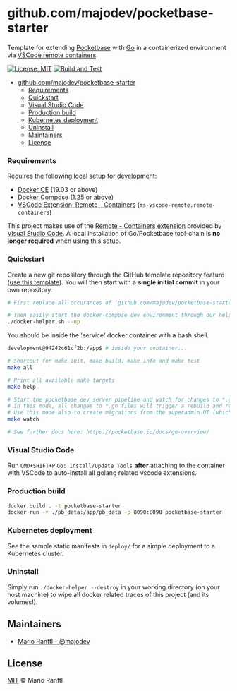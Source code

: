 # github.com/majodev/pocketbase-starter

Template for extending [Pocketbase](https://pocketbase.io/) with [Go](https://pocketbase.io/docs/go-overview/) in a containerized environment via [VSCode remote containers](https://code.visualstudio.com/docs/remote/containers).

[![License: MIT](https://img.shields.io/badge/License-MIT-yellow.svg)](https://github.com/majodev/pocketbase-starter/blob/master/LICENSE)
[![Build and Test](https://github.com/majodev/pocketbase-starter/actions/workflows/build-test-publish.yml/badge.svg)](https://github.com/majodev/pocketbase-starter/actions)

- [github.com/majodev/pocketbase-starter](#githubcommajodevpocketbase-starter)
    - [Requirements](#requirements)
    - [Quickstart](#quickstart)
    - [Visual Studio Code](#visual-studio-code)
    - [Production build](#production-build)
    - [Kubernetes deployment](#kubernetes-deployment)
    - [Uninstall](#uninstall)
  - [Maintainers](#maintainers)
  - [License](#license)

### Requirements

Requires the following local setup for development:

- [Docker CE](https://docs.docker.com/install/) (19.03 or above)
- [Docker Compose](https://docs.docker.com/compose/install/) (1.25 or above)
- [VSCode Extension: Remote - Containers](https://code.visualstudio.com/docs/remote/containers) (`ms-vscode-remote.remote-containers`)

This project makes use of the [Remote - Containers extension](https://code.visualstudio.com/docs/remote/containers) provided by [Visual Studio Code](https://code.visualstudio.com/). A local installation of Go/Pocketbase tool-chain is **no longer required** when using this setup.

### Quickstart

Create a new git repository through the GitHub template repository feature ([use this template](https://github.com/majodev/pocketbase-starter/generate)). You will then start with a **single initial commit** in your own repository. 

```bash
# First replace all occurances of 'github.com/majodev/pocketbase-starter' and then 'pocketbase-starter' with your own repository URI and project-name

# Then easily start the docker-compose dev environment through our helper
./docker-helper.sh --up
```

You should be inside the 'service' docker container with a bash shell.

```bash
development@94242c61cf2b:/app$ # inside your container...

# Shortcut for make init, make build, make info and make test
make all

# Print all available make targets
make help

# Start the pocketbase dev server pipeline and watch for changes to *.go files
# In this mode, all changes to *.go files will trigger a rebuild and restart of the service
# Use this mode also to create migrations from the superadmin UI (which will be automatically added to the ./migrations folder)
make watch

# See further docs here: https://pocketbase.io/docs/go-overview/
```

### Visual Studio Code

Run `CMD+SHIFT+P` `Go: Install/Update Tools` **after** attaching to the container with VSCode to auto-install all golang related vscode extensions.

### Production build

```bash
docker build . -t pocketbase-starter
docker run -v ./pb_data:/app/pb_data -p 8090:8090 pocketbase-starter
```

### Kubernetes deployment

See the sample static manifests in `deploy/` for a simple deployment to a Kubernetes cluster.

### Uninstall

Simply run `./docker-helper --destroy` in your working directory (on your host machine) to wipe all docker related traces of this project (and its volumes!).

## Maintainers

- [Mario Ranftl - @majodev](https://github.com/majodev)


## License

[MIT](LICENSE) © Mario Ranftl